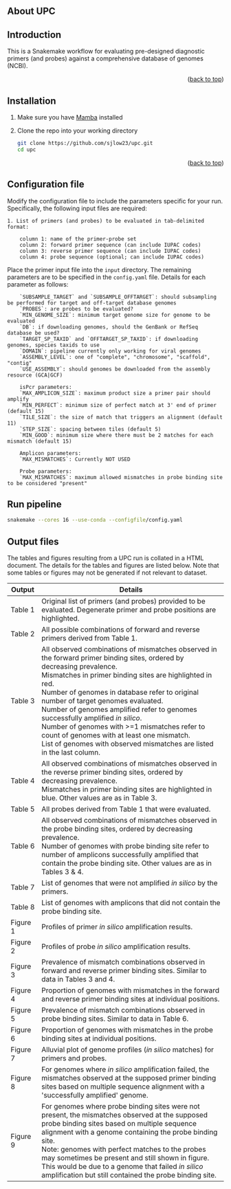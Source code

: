 <!-- ABOUT THE PROJECT -->
<a name="readme-top"></a>
## About UPC

## Introduction

This is a Snakemake workflow for evaluating pre-designed diagnostic primers (and probes) against a comprehensive database of genomes (NCBI).

<p align="right">(<a href="#readme-top">back to top</a>)</p>

<a name="installation-top"></a>
## Installation

1. Make sure you have [Mamba](https://github.com/conda-forge/miniforge) installed

2. Clone the repo into your working directory
   ```sh
   git clone https://github.com/sjlow23/upc.git
   cd upc
   ```

<p align="right">(<a href="#installation-top">back to top</a>)</p>


<a name="config-top"></a>
## Configuration file

Modify the configuration file to include the parameters specific for your run. Specifically, the following input files are required:

    1. List of primers (and probes) to be evaluated in tab-delimited format:

        column 1: name of the primer-probe set
        column 2: forward primer sequence (can include IUPAC codes)
        column 3: reverse primer sequence (can include IUPAC codes)
        column 4: probe sequence (optional; can include IUPAC codes)

Place the primer input file into the `input` directory.
The remaining parameters are to be specified in the `config.yaml` file. Details for each parameter as follows:

        `SUBSAMPLE_TARGET` and `SUBSAMPLE_OFFTARGET`: should subsampling be performed for target and off-target database genomes
        `PROBES`: are probes to be evaluated?
        `MIN_GENOME_SIZE`: minimum target genome size for genome to be evaluated
        `DB`: if downloading genomes, should the GenBank or RefSeq database be used?
        `TARGET_SP_TAXID` and `OFFTARGET_SP_TAXID`: if downloading genomes, species taxids to use
        `DOMAIN`: pipeline currently only working for viral genomes
        `ASSEMBLY_LEVEL`: one of "complete", "chromosome", "scaffold", "contig"
        `USE_ASSEMBLY`: should genomes be downloaded from the assembly resource (GCA|GCF)
        
        isPcr parameters:
        `MAX_AMPLICON_SIZE`: maximum product size a primer pair should amplify
        `MIN_PERFECT`: minimum size of perfect match at 3' end of primer (default 15)
        `TILE_SIZE`: the size of match that triggers an alignment (default 11)
        `STEP_SIZE`: spacing between tiles (default 5)
        `MIN_GOOD`: minimum size where there must be 2 matches for each mismatch (default 15)

        Amplicon parameters:
        `MAX_MISMATCHES`: Currently NOT USED

        Probe parameters:
        `MAX_MISMATCHES`: maximum allowed mismatches in probe binding site to be considered "present"



<a name="run-top"></a>
## Run pipeline

   ```sh
   snakemake --cores 16 --use-conda --configfile/config.yaml 
   ```


<a name="output-top"></a>
## Output files

The tables and figures resulting from a UPC run is collated in a HTML document. The details for the tables and figures are listed below. Note that some tables or figures may not be generated if not relevant to dataset.

| Output   	| Details                                                                                                                                                                                                                                                                                                                                                                                                                                                                                                                                         	|
|----------	|-------------------------------------------------------------------------------------------------------------------------------------------------------------------------------------------------------------------------------------------------------------------------------------------------------------------------------------------------------------------------------------------------------------------------------------------------------------------------------------------------------------------------------------------------	|
| Table 1  	| Original list of primers (and probes) provided to be evaluated. Degenerate primer and probe positions are highlighted.                                                                                                                                                                                                                                                                                                                                                                                                                          	|
| Table 2  	| All possible combinations of forward and reverse primers derived from Table 1.                                                                                                                                                                                                                                                                                                                                                                                                                                                                  	|
| Table 3  	| All observed combinations of mismatches observed in the forward primer binding sites, ordered by decreasing prevalence. <br>Mismatches in primer binding sites are highlighted in red. <br>Number of genomes in database refer to original number of target genomes evaluated. <br>Number of genomes amplified refer to genomes successfully amplified _in silico_. <br>Number of genomes with >=1 mismatches refer to count of genomes with at least one mismatch. <br>List of genomes with observed mismatches are listed in the last column. 	|
| Table 4  	| All observed combinations of mismatches observed in the reverse primer binding sites, ordered by decreasing prevalence. <br>Mismatches in primer binding sites are highlighted in blue. Other values are as in Table 3.                                                                                                                                                                                                                                                                                                                         	|
| Table 5  	| All probes derived from Table 1 that were evaluated.                                                                                                                                                                                                                                                                                                                                                                                                                                                                                            	|
| Table 6  	| All observed combinations of mismatches observed in the probe binding sites, ordered by decreasing prevalence. <br>Number of genomes with probe binding site refer to number of amplicons successfully amplified that contain the probe binding site. Other values are as in Tables 3 & 4.                                                                                                                                                                                                                                                      	|
| Table 7  	| List of genomes that were not amplified _in silico_ by the primers.                                                                                                                                                                                                                                                                                                                                                                                                                                                                             	|
| Table 8  	| List of genomes with amplicons that did not contain the probe binding site.                                                                                                                                                                                                                                                                                                                                                                                                                                                                     	|
| Figure 1 	| Profiles of primer _in silico_ amplification results.                                                                                                                                                                                                                                                                                                                                                                                                                                                                                           	|
| Figure 2 	| Profiles of probe _in silico_ amplification results.                                                                                                                                                                                                                                                                                                                                                                                                                                                                                            	|
| Figure 3 	| Prevalence of mismatch combinations observed in forward and reverse primer binding sites. Similar to data in Tables 3 and 4.                                                                                                                                                                                                                                                                                                                                                                                                                    	|
| Figure 4 	| Proportion of genomes with mismatches in the forward and reverse primer binding sites at individual positions.                                                                                                                                                                                                                                                                                                                                                                                                                                  	|
| Figure 5 	| Prevalence of mismatch combinations observed in probe binding sites. Similar to data in Table 6.                                                                                                                                                                                                                                                                                                                                                                                                                                                	|
| Figure 6 	| Proportion of genomes with mismatches in the probe binding sites at individual positions.                                                                                                                                                                                                                                                                                                                                                                                                                                                       	|
| Figure 7 	| Alluvial plot of genome profiles (_in silico_ matches) for primers and probes.                                                                                                                                                                                                                                                                                                                                                                                                                                                                  	|
| Figure 8 	| For genomes where _in silico_ amplification failed, the mismatches observed at the supposed primer binding sites based on multiple sequence alignment with a 'successfully amplified' genome.                                                                                                                                                                                                                                                                                                                                                   	|
| Figure 9 	| For genomes where probe binding sites were not present, the mismatches observed at the supposed probe binding sites based on multiple sequence alignment with a genome containing the probe binding site. <br>Note: genomes with perfect matches to the probes may sometimes be present and still shown in figure. <br>This would be due to a genome that failed _in silico_ amplification but still contained the probe binding site.                                                                                                          	|